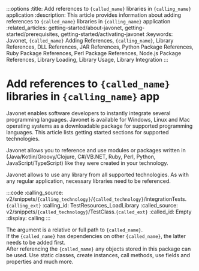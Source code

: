 :::options
:title: Add references to `{called_name}` libraries in `{calling_name}` application
:description: This article provides information about adding references to `{called_name}` libraries in `{calling_name}` application
:related_articles: getting-started/about-javonet, getting-started/prerequisites, getting-started/activating-javonet
:keywords: Javonet, `{called_name}` Adding References, `{calling_name}`, Library References, DLL References, JAR References, Python Package References, Ruby Package References, Perl Package References, Node.js Package References, Library Loading, Library Usage, Library Integration
:::

# Add references to `{called_name}` libraries in `{calling_name}` app

Javonet enables software developers to instantly integrate several programming languages. Javonet is available for Windows, Linux and Mac operating systems as a downloadable package for supported programming languages. This article lists getting started sections for supported technologies.  
  
Javonet allows you to reference and use modules or packages written in (Java/Kotlin/Groovy/Clojure, C#/VB.NET, Ruby, Perl, Python, JavaScript/TypeScript) like they were created in your technology.  

Javonet allows to use any library from all supported technologies. As with any regular application, necessary libraries need to be referenced.

:::code
:calling_source: v2/snippets/`{calling_technology}`/`{called_technology}`/integrationTests.`{calling_ext}`
:calling_id: TestResources_LoadLibrary
:called_source: v2/snippets/`{called_technology}`/TestClass.`{called_ext}`
:called_id: Empty
:display: calling
:::

The argument is a relative or full path to `{called_name}`.  
If the `{called_name}` has dependencies on other `{called_name}`, the latter needs to be added first.  
After referencing the `{called_name}` any objects stored in this package can be used.
Use static classes, create instances, call methods, use fields and properties and much more.
